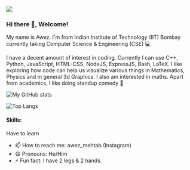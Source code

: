 ![](https://komarev.com/ghpvc/?username=awezmehtab&color=ff69b4)
### Hi there 👋, Welcome!

My name is Awez. I'm from Indian Institute of Technology (IIT) Bombay currently taking Computer Science & Engineering (CSE) 💻

<!--
**awezmehtab/awezmehtab** is a ✨ _special_ ✨ repository because its `README.md` (this file) appears on your GitHub profile.

Here are some ideas to get you started:

- 🔭 I’m currently working on ...
- 🌱 I’m currently learning ...
- 👯 I’m looking to collaborate on ...
- 🤔 I’m looking for help with ...
- 💬 Ask me about ...
- 📫 How to reach me: ...
- 😄 Pronouns: ...
- ⚡ Fun fact: ...
-->

I have a decent amount of interest in coding. Currently I can use C++, Python, JavaScript, HTML-CSS, NodeJS, ExpressJS, Bash, LaTeX. I like exploring how code can help us visualize various things in Mathematics, Physics and in general 3d Graphics. I also am interested in maths. Apart from academics, I like doing standup comedy 🎤

![My GitHub stats](https://github-readme-stats.vercel.app/api?username=awezmehtab&show_icons=true&theme=radical)


![Top Langs](https://github-readme-stats.vercel.app/api/top-langs/?username=awezmehtab&exclude_repo=awezmehtab.github.io,sos&theme=radical)

#### Skills:
Have to learn

- 📫 How to reach me: awez_mehtab (Instagram)
- 😄 Pronouns: He/Him
- ⚡ Fun fact: I have 2 legs & 2 hands. 
